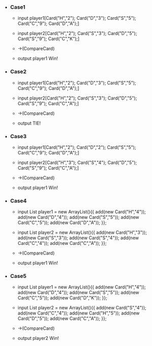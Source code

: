- ### Case1
  - input player1[Card("H","2");
                Card("D","3");
                Card("S","5");
                Card("C","9");
                Card("D","A");]
                
  - input player2[Card("H","2");
                Card("S","3");
                Card("D","5");
                Card("S","9");
                Card("C","K");]
  - ->(CompareCard) 

  - output player1 Win!
  
- ### Case2
  - input player1[Card("H","2");
                Card("D","3");
                Card("S","5");
                Card("C","9");
                Card("D","A");]
                
  - input player2[Card("H","2");
                Card("S","3");
                Card("D","5");
                Card("S","9");
                Card("C","A");]
  - ->(CompareCard) 

  - output TIE!
 - ### Case3
   - input player1[Card("H","2");
                  Card("D","2");
                  Card("S","5");
                  Card("C","9");
                  Card("D","A");]
                  
    - input player2[Card("H","3");
                  Card("S","4");
                  Card("D","5");
                  Card("S","9");
                  Card("C","A");]
    - ->(CompareCard) 
  
    - output player1 Win!
  - ### Case4
      - input  List<Card> player1 = new ArrayList<Card>(){{
                    add(new Card("H","4"));
                    add(new Card("D","4"));
                    add(new Card("S","5"));
                    add(new Card("C","5"));
                    add(new Card("D","A"));
                  }};
                     
       -  input List<Card> player2 = new ArrayList<Card>(){{
               add(new Card("H","3"));
               add(new Card("S","3"));
               add(new Card("S","4"));
               add(new Card("C","4"));
               add(new Card("C","A"));
             }};

       - ->(CompareCard) 
     
       - output player1 Win!  
 - ### Case5
    - input List<Card> player1 = new ArrayList<Card>(){{
                         add(new Card("H","4"));
                         add(new Card("D","4"));
                         add(new Card("S","5"));
                         add(new Card("C","5"));
                         add(new Card("D","K"));
                       }};
                   
     - input  List<Card> player2 = new ArrayList<Card>(){{
                   add(new Card("S","4"));
                   add(new Card("C","4"));
                   add(new Card("H","5"));
                   add(new Card("D","5"));
                   add(new Card("C","A"));
                 }};
     - ->(CompareCard) 
   
     - output player2 Win!
  
  
